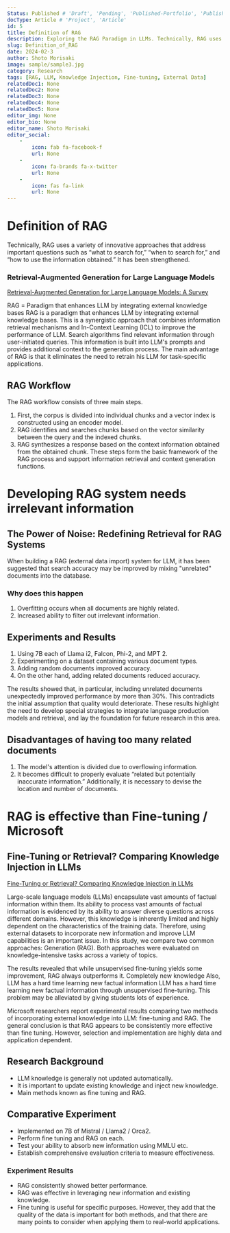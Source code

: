 ```yaml
---
Status: Published # 'Draft', 'Pending', 'Published-Portfolio', 'Published-Medium', 'Rewriting'
docType: Article # 'Project', 'Article'
id: 5
title: Definition of RAG
description: Exploring the RAG Paradigm in LLMs. Technically, RAG uses a variety of innovative approaches that address important questions such as “what to search for,” “when to search for,” and “how to use the information obtained.” It has been strengthened.
slug: Definition_of_RAG
date: 2024-02-3
author: Shoto Morisaki
image: sample/sample3.jpg
category: Research
tags: [RAG, LLM, Knowledge Injection, Fine-tuning, External Data]
relatedDoc1: None
relatedDoc2: None
relatedDoc3: None
relatedDoc4: None
relatedDoc5: None
editor_img: None
editor_bio: None
editor_name: Shoto Morisaki
editor_social:
    -
        icon: fab fa-facebook-f
        url: None
    -
        icon: fa-brands fa-x-twitter
        url: None
    -
        icon: fas fa-link
        url: None
---
```






# Definition of RAG
Technically, RAG uses a variety of innovative approaches that address important questions such as “what to search for,” “when to search for,” and “how to use the information obtained.” It has been strengthened.

### Retrieval-Augmented Generation for Large Language Models
[Retrieval-Augmented Generation for Large Language Models: A Survey](https://arxiv.org/pdf/2312.10997.pdf)

RAG = Paradigm that enhances LLM by integrating external knowledge bases
RAG is a paradigm that enhances LLM by integrating external knowledge bases. This is a synergistic approach that combines information retrieval mechanisms and In-Context Learning (ICL) to improve the performance of LLM. Search algorithms find relevant information through user-initiated queries. This information is built into LLM's prompts and provides additional context to the generation process. The main advantage of RAG is that it eliminates the need to retrain his LLM for task-specific applications.

## RAG Workflow

The RAG workflow consists of three main steps.

1. First, the corpus is divided into individual chunks and a vector index is constructed using an encoder model.
2. RAG identifies and searches chunks based on the vector similarity between the query and the indexed chunks.
3. RAG synthesizes a response based on the context information obtained from the obtained chunk. These steps form the basic framework of the RAG process and support information retrieval and context generation functions.

# Developing RAG system needs irrelevant information

## The Power of Noise: Redefining Retrieval for RAG Systems

When building a RAG (external data import) system for LLM, it has been suggested that search accuracy may be improved by mixing "unrelated" documents into the database.

### Why does this happen

1. Overfitting occurs when all documents are highly related.
2. Increased ability to filter out irrelevant information.

## Experiments and Results

1. Using 7B each of Llama i2, Falcon, Phi-2, and MPT 2.
2. Experimenting on a dataset containing various document types.
3. Adding random documents improved accuracy.
4. On the other hand, adding related documents reduced accuracy.

The results showed that, in particular, including unrelated documents unexpectedly improved performance by more than 30%. This contradicts the initial assumption that quality would deteriorate. These results highlight the need to develop special strategies to integrate language production models and retrieval, and lay the foundation for future research in this area.

## Disadvantages of having too many related documents

1. The model's attention is divided due to overflowing information.
2. It becomes difficult to properly evaluate “related but potentially inaccurate information.” Additionally, it is necessary to devise the location and number of documents.

# RAG is effective than Fine-tuning / Microsoft

## Fine-Tuning or Retrieval? Comparing Knowledge Injection in LLMs
[Fine-Tuning or Retrieval? Comparing Knowledge Injection in LLMs](https://arxiv.org/abs/2312.05934)

Large-scale language models (LLMs) encapsulate vast amounts of factual information within them. Its ability to process vast amounts of factual information is evidenced by its ability to answer diverse questions across different domains. However, this knowledge is inherently limited and highly dependent on the characteristics of the training data. Therefore, using external datasets to incorporate new information and improve LLM capabilities is an important issue. In this study, we compare two common approaches: Generation (RAG). Both approaches were evaluated on knowledge-intensive tasks across a variety of topics.

The results revealed that while unsupervised fine-tuning yields some improvement, RAG always outperforms it. Completely new knowledge Also, LLM has a hard time learning new factual information LLM has a hard time learning new factual information through unsupervised fine-tuning. This problem may be alleviated by giving students lots of experience.

Microsoft researchers report experimental results comparing two methods of incorporating external knowledge into LLM: fine-tuning and RAG. The general conclusion is that RAG appears to be consistently more effective than fine tuning. However, selection and implementation are highly data and application dependent.

## Research Background

- LLM knowledge is generally not updated automatically.
- It is important to update existing knowledge and inject new knowledge.
- Main methods known as fine tuning and RAG.

## Comparative Experiment

- Implemented on 7B of Mistral / Llama2 / Orca2.
- Perform fine tuning and RAG on each.
- Test your ability to absorb new information using MMLU etc.
- Establish comprehensive evaluation criteria to measure effectiveness.

### Experiment Results

- RAG consistently showed better performance.
- RAG was effective in leveraging new information and existing knowledge.
- Fine tuning is useful for specific purposes. However, they add that the quality of the data is important for both methods, and that there are many points to consider when applying them to real-world applications.

